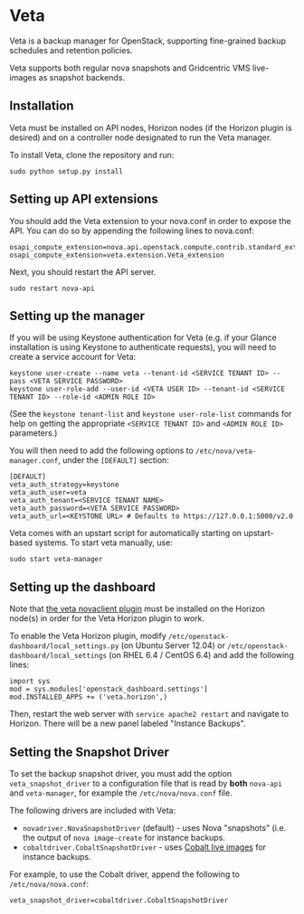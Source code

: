 Veta
====

Veta is a backup manager for OpenStack, supporting fine-grained backup schedules and retention policies.

Veta supports both regular nova snapshots and Gridcentric VMS live-images as snapshot backends.

Installation
------------

Veta must be installed on API nodes, Horizon nodes (if the Horizon plugin is desired) and on a controller node designated to run the Veta manager.

To install Veta, clone the repository and run:

    sudo python setup.py install

Setting up API extensions
-------------------------

You should add the Veta extension to your nova.conf in order to expose the API. You can do so by appending the following lines to nova.conf:

    osapi_compute_extension=nova.api.openstack.compute.contrib.standard_extensions
    osapi_compute_extension=veta.extension.Veta_extension

Next, you should restart the API server.

    sudo restart nova-api

Setting up the manager
----------------------

If you will be using Keystone authentication for Veta (e.g. if your Glance
installation is using Keystone to authenticate requests), you will need
to create a service account for Veta:

    keystone user-create --name veta --tenant-id <SERVICE TENANT ID> --pass <VETA SERVICE PASSWORD>
    keystone user-role-add --user-id <VETA USER ID> --tenant-id <SERVICE TENANT ID> --role-id <ADMIN ROLE ID>

(See the `keystone tenant-list` and `keystone user-role-list` commands for help on getting the appropriate `<SERVICE TENANT ID>` and `<ADMIN ROLE ID>` parameters.)

You will then need to add the following options to `/etc/nova/veta-manager.conf`, under
the `[DEFAULT]` section:

    [DEFAULT]
    veta_auth_strategy=keystone
    veta_auth_user=veta
    veta_auth_tenant=<SERVICE TENANT NAME>
    veta_auth_password=<VETA SERVICE PASSWORD>
    veta_auth_url=<KEYSTONE URL> # Defaults to https://127.0.0.1:5000/v2.0

Veta comes with an upstart script for automatically starting on upstart-based
systems. To start veta manually, use:

    sudo start veta-manager

Setting up the dashboard
------------------------

Note that [the veta novaclient plugin](https://github.com/gridcentric/vetaclient) must be installed on the Horizon node(s) in order for the Veta Horizon plugin to work.

To enable the Veta Horizon plugin, modify
`/etc/openstack-dashboard/local_settings.py` (on Ubuntu Server 12.04) or `/etc/openstack-dashboard/local_settings` (on RHEL 6.4 / CentOS 6.4) and add the following lines:

    import sys
    mod = sys.modules['openstack_dashboard.settings']
    mod.INSTALLED_APPS += ('veta.horizon',)

Then, restart the web server with `service apache2 restart` and navigate to
Horizon. There will be a new panel labeled "Instance Backups".

Setting the Snapshot Driver
---------------------------

To set the backup snapshot driver, you must add the option `veta_snapshot_driver` to a configuration file that is read by **both** `nova-api` and `veta-manager`, for example the `/etc/nova/nova.conf` file.

The following drivers are included with Veta:

* `novadriver.NovaSnapshotDriver` (default) - uses Nova "snapshots" (i.e. the output of `nova image-create` for instance backups.
* `cobaltdriver.CobaltSnapshotDriver` - uses [Cobalt live images](https://github.com/gridcentric/cobalt) for instance backups.

For example, to use the Cobalt driver, append the following to `/etc/nova/nova.conf`:

    veta_snapshot_driver=cobaltdriver.CobaltSnapshotDriver

